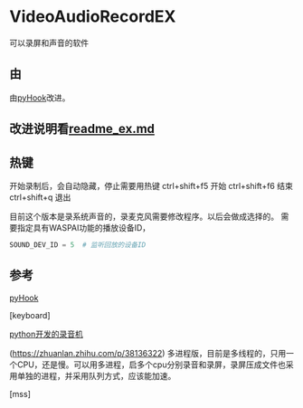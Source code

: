 # VideoAudioRecordEX
可以录屏和声音的软件

## 由

由[pyHook](https://github.com/Zweo/Video_Audio_Record)改进。

## 改进说明看[readme_ex.md](https://github.com/timyy/VideoAudioRecordEX/README_EX.md)

## 热键

开始录制后，会自动隐藏，停止需要用热键
ctrl+shift+f5 开始
ctrl+shift+f6 结束
ctrl+shift+q  退出 

目前这个版本是录系统声音的，录麦克风需要修改程序。以后会做成选择的。
需要指定具有WASPAI功能的播放设备ID，

```py
SOUND_DEV_ID = 5  # 监听回放的设备ID
```

## 参考

[pyHook](https://github.com/Zweo/Video_Audio_Record)

[keyboard]

[python开发的录音机](https://blog.csdn.net/littlezhuhui/article/details/101025305)

(https://zhuanlan.zhihu.com/p/38136322) 多进程版，目前是多线程的，只用一个CPU，还是慢。可以用多进程，启多个cpu分别录音和录屏，录屏压成文件也采用单独的进程，并采用队列方式，应该能加速。

[mss]
